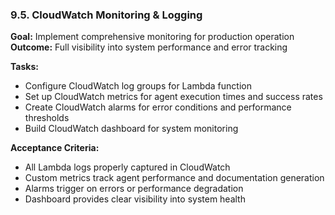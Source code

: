 ### 9.5. CloudWatch Monitoring & Logging
**Goal:** Implement comprehensive monitoring for production operation
**Outcome:** Full visibility into system performance and error tracking

**Tasks:**
- Configure CloudWatch log groups for Lambda function
- Set up CloudWatch metrics for agent execution times and success rates
- Create CloudWatch alarms for error conditions and performance thresholds
- Build CloudWatch dashboard for system monitoring

**Acceptance Criteria:**
- All Lambda logs properly captured in CloudWatch
- Custom metrics track agent performance and documentation generation
- Alarms trigger on errors or performance degradation
- Dashboard provides clear visibility into system health